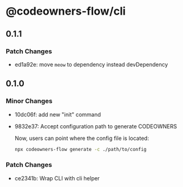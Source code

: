 # @codeowners-flow/cli

## 0.1.1

### Patch Changes

- ed1a92e: move `meow` to dependency instead devDependency

## 0.1.0

### Minor Changes

- 10dc06f: add new "init" command
- 9832e37: Accept configuration path to generate CODEOWNERS

  Now, users can point where the config file is located:

  ```bash
  npx codeowners-flow generate -c ./path/to/config
  ```

### Patch Changes

- ce2341b: Wrap CLI with cli helper
